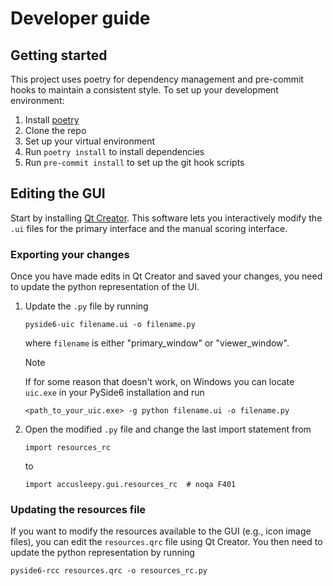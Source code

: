 # Developer guide

## Getting started
This project uses poetry for dependency management and
pre-commit hooks to maintain a consistent style.
To set up your development environment:
1. Install [poetry](https://python-poetry.org/docs/#installation)
2. Clone the repo
3. Set up your virtual environment
4. Run `poetry install` to install dependencies
5. Run `pre-commit install` to set up the git hook scripts


## Editing the GUI
Start by installing
[Qt Creator](https://doc.qt.io/qtcreator/). This software lets you
interactively modify the `.ui` files for the primary interface
and the manual scoring interface.

### Exporting your changes
Once you have made edits in Qt Creator and saved your changes,
you need to update the python representation of the UI.
1. Update the `.py` file by running
    ```
    pyside6-uic filename.ui -o filename.py
    ```
    where `filename` is either "primary_window" or "viewer_window".

    > [!NOTE]
    > If for some reason that doesn't work, on Windows you can
    > locate `uic.exe` in your PySide6 installation and run
    > ```
    > <path_to_your_uic.exe> -g python filename.ui -o filename.py
    > ```
2. Open the modified `.py` file and change the last
    import statement from
    ```
    import resources_rc
    ```
    to
    ```
    import accusleepy.gui.resources_rc  # noqa F401
    ```

### Updating the resources file
If you want to modify the resources available to the GUI
(e.g., icon image files), you can edit the `resources.qrc`
file using Qt Creator. You then need to update the python
representation by running

```
pyside6-rcc resources.qrc -o resources_rc.py
```
